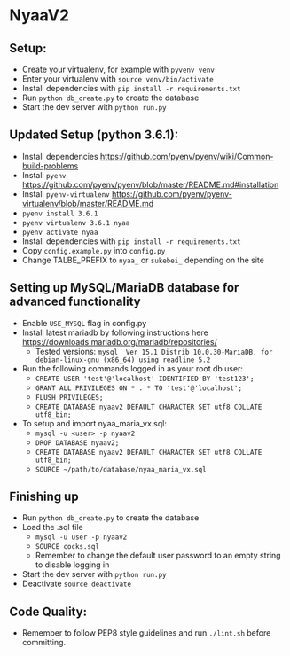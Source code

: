 # NyaaV2

## Setup:

- Create your virtualenv, for example with `pyvenv venv`
- Enter your virtualenv with `source venv/bin/activate`
- Install dependencies with `pip install -r requirements.txt`
- Run `python db_create.py` to create the database
- Start the dev server with `python run.py`

## Updated Setup (python 3.6.1):

- Install dependencies https://github.com/pyenv/pyenv/wiki/Common-build-problems
- Install `pyenv` https://github.com/pyenv/pyenv/blob/master/README.md#installation
- Install `pyenv-virtualenv` https://github.com/pyenv/pyenv-virtualenv/blob/master/README.md
- `pyenv install 3.6.1`
- `pyenv virtualenv 3.6.1 nyaa`
- `pyenv activate nyaa`
- Install dependencies with `pip install -r requirements.txt`
- Copy `config.example.py` into `config.py`
- Change TALBE_PREFIX to `nyaa_` or `sukebei_` depending on the site

## Setting up MySQL/MariaDB database for advanced functionality
- Enable `USE_MYSQL` flag in config.py
- Install latest mariadb by following instructions here https://downloads.mariadb.org/mariadb/repositories/
    - Tested versions: `mysql  Ver 15.1 Distrib 10.0.30-MariaDB, for debian-linux-gnu (x86_64) using readline 5.2`
- Run the following commands logged in as your root db user:
    - `CREATE USER 'test'@'localhost' IDENTIFIED BY 'test123';`
    - `GRANT ALL PRIVILEGES ON * . * TO 'test'@'localhost';`
    - `FLUSH PRIVILEGES;`
    - `CREATE DATABASE nyaav2 DEFAULT CHARACTER SET utf8 COLLATE utf8_bin;`
- To setup and import nyaa_maria_vx.sql:
    - `mysql -u <user> -p nyaav2`
    - `DROP DATABASE nyaav2;`
    - `CREATE DATABASE nyaav2 DEFAULT CHARACTER SET utf8 COLLATE utf8_bin;`
    - `SOURCE ~/path/to/database/nyaa_maria_vx.sql`

## Finishing up
- Run `python db_create.py` to create the database
- Load the .sql file
    - `mysql -u user -p nyaav2`
    - `SOURCE cocks.sql`
    - Remember to change the default user password to an empty string to disable logging in
- Start the dev server with `python run.py`
- Deactivate `source deactivate`

## Code Quality:
- Remember to follow PEP8 style guidelines and run `./lint.sh` before committing.
